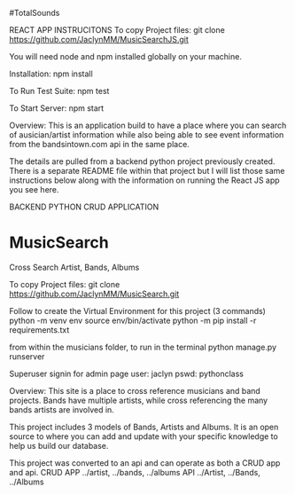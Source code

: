 #TotalSounds

REACT APP INSTRUCITONS
To copy Project files:
git clone https://github.com/JaclynMM/MusicSearchJS.git

You will need node and npm installed globally on your machine.

Installation:
npm install

To Run Test Suite:
npm test

To Start Server:
npm start

Overview:
This is an application build to have a place where you can search of ausician/artist information while also being able to see event information from the bandsintown.com api in the same place. 

The details are pulled from a backend python project previously created. There is a separate README file within that project but I will list those same instructions below along with the information on running the React JS app you see here.




BACKEND PYTHON CRUD APPLICATION
# MusicSearch
Cross Search Artist, Bands, Albums

To copy Project files:
git clone https://github.com/JaclynMM/MusicSearch.git

Follow to create the Virtual Environment for this project
(3 commands)
python -m venv env
source env/bin/activate
python -m pip install -r requirements.txt

from within the musicians folder, to run in the terminal
python manage.py runserver 

Superuser signin for admin page
user: jaclyn
pswd: pythonclass

Overview:
This site is a place to cross reference musicians and band projects. Bands have multiple artists, while cross referencing the many bands artists are involved in.

This project includes 3 models of Bands, Artists and Albums. It is an open source to where you can add and update with your specific knowledge to help us build our database.

This project was converted to an api and can operate as both a CRUD app and api. 
CRUD APP ../artist, ../bands, ../albums
API ../Artist, ../Bands, ../Albums